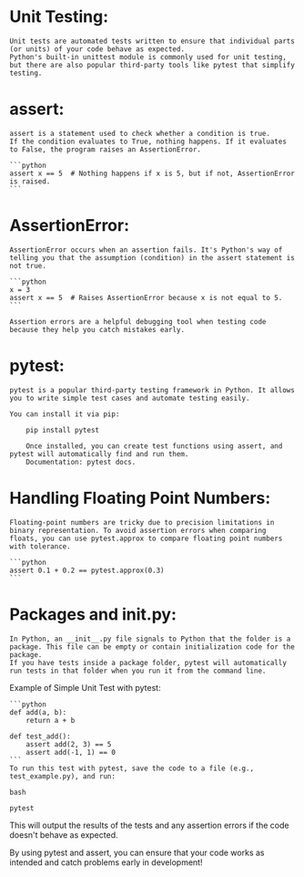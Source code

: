 # Unit Testing:

    Unit tests are automated tests written to ensure that individual parts (or units) of your code behave as expected.
    Python's built-in unittest module is commonly used for unit testing, but there are also popular third-party tools like pytest that simplify testing.

# assert:

    assert is a statement used to check whether a condition is true.
    If the condition evaluates to True, nothing happens. If it evaluates to False, the program raises an AssertionError.

    ```python
    assert x == 5  # Nothing happens if x is 5, but if not, AssertionError is raised.
    ```

# AssertionError:

    AssertionError occurs when an assertion fails. It's Python's way of telling you that the assumption (condition) in the assert statement is not true.

    ```python
    x = 3
    assert x == 5  # Raises AssertionError because x is not equal to 5.
    ```

    Assertion errors are a helpful debugging tool when testing code because they help you catch mistakes early.

# pytest:

    pytest is a popular third-party testing framework in Python. It allows you to write simple test cases and automate testing easily.
    
    You can install it via pip:

        pip install pytest

        Once installed, you can create test functions using assert, and pytest will automatically find and run them.
        Documentation: pytest docs.

# Handling Floating Point Numbers:

    Floating-point numbers are tricky due to precision limitations in binary representation. To avoid assertion errors when comparing floats, you can use pytest.approx to compare floating point numbers with tolerance.

    ```python
    assert 0.1 + 0.2 == pytest.approx(0.3)
    ```

# Packages and __init__.py:

    In Python, an __init__.py file signals to Python that the folder is a package. This file can be empty or contain initialization code for the package.
    If you have tests inside a package folder, pytest will automatically run tests in that folder when you run it from the command line.

Example of Simple Unit Test with pytest:

    ```python
    def add(a, b):
        return a + b

    def test_add():
        assert add(2, 3) == 5
        assert add(-1, 1) == 0
    ```
    To run this test with pytest, save the code to a file (e.g., test_example.py), and run:

    bash

    pytest

This will output the results of the tests and any assertion errors if the code doesn't behave as expected.

By using pytest and assert, you can ensure that your code works as intended and catch problems early in development!
